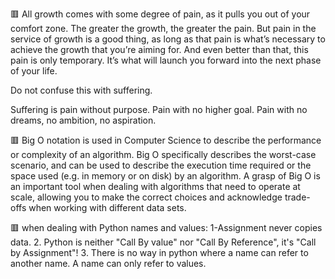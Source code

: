 :red_square: All growth comes with some degree of pain, as it pulls you out of your comfort zone. 
The greater the growth, the greater the pain. But pain in the service of growth is a good thing, as long as that pain is what’s necessary to achieve the growth that you’re aiming for. And even better than that, this pain is only temporary. It’s what will launch you forward into the next phase of your life.

Do not confuse this with suffering.

Suffering is pain without purpose. Pain with no higher goal. Pain with no dreams, no ambition, no aspiration.

:red_square: Big O notation is used in Computer Science to describe the performance or complexity of an algorithm. Big O specifically describes the worst-case scenario, and can be used to describe the execution time required or the space used (e.g. in memory or on disk) by an algorithm.
A grasp of Big O is an important tool when dealing with algorithms that need to operate at scale, allowing you to make the correct choices and acknowledge trade-offs when working with different data sets.

:red_square: when dealing with Python names and values:
1-Assignment never copies data.
2. Python is neither "Call By value" nor "Call By Reference", it's "Call by Assignment"! 
3. There is no way in python where a name can refer to another name. A name can only refer to values. 
